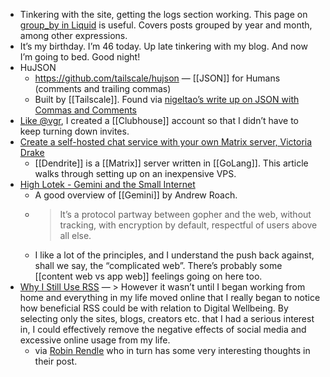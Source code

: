 - Tinkering with the site, getting the logs section working. This page on [group_by in Liquid](https://www.siteleaf.com/blog/advanced-liquid-group-by/) is useful. Covers posts grouped by year and month, among other expressions.
- It’s my birthday. I’m 46 today. Up late tinkering with my blog. And now I’m going to bed. Good night!
- HuJSON
  - https://github.com/tailscale/hujson
  — [[JSON]] for Humans (comments and trailing commas)
  - Built by [[Tailscale]]. Found via [nigeltao’s write up on JSON with Commas and Comments](https://nigeltao.github.io/blog/2021/json-with-commas-comments.html)
- [Like @vgr](https://twitter.com/vgr/status/1364079145534169091), I created a [[Clubhouse]] account so that I didn’t have to keep turning down invites. 
- [Create a self-hosted chat service with your own Matrix server, Victoria Drake](https://victoria.dev/blog/create-a-self-hosted-chat-service-with-your-own-matrix-server/)
  - [[Dendrite]] is a [[Matrix]] server written in [[GoLang]]. This article walks through setting up on an inexpensive VPS.
- [High Lotek - Gemini and the Small Internet](http://ajroach42.com/high-lotek-gemini-and-the-small-internet/)
  - A good overview of [[Gemini]] by Andrew Roach.
  - > It’s a protocol partway between gopher and the web, without tracking, with encryption by default, respectful of users above all else.
  - I like a lot of the principles, and I understand the push back against, shall we say, the “complicated web”. There’s probably some [[content web vs app web]] feelings going on here too.
- [Why I Still Use RSS](https://atthis.link/blog/2021/rss.html)
  — > However it wasn’t until I began working from home and everything in my life moved online that I really began to notice how beneficial RSS could be with relation to Digital Wellbeing. By selecting only the sites, blogs, creators etc. that I had a serious interest in, I could effectively remove the negative effects of social media and excessive online usage from my life. 
  - via [Robin Rendle](https://www.robinrendle.com/notes/why-i-still-use-rss.html) who in turn has some very interesting thoughts in their post. 

